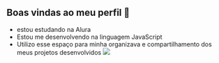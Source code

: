 ## Boas vindas ao meu perfil 🤘

- estou estudando na Alura
- Estou me desenvolvendo na linguagem JavaScript
- Utilizo esse espaço para minha organizava e compartilhamento dos meus projetos desenvolvidos
![](https://tenor.com/pt-BR/view/tf2-spy-blue-spy-red-spy-medic-gif-15643609616844963846)

